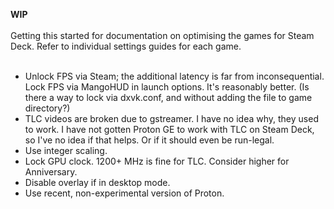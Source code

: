 **WIP**<br>
<br>
Getting this started for documentation on optimising the games for Steam Deck. Refer to individual settings guides for each game.<br>
<br>
- Unlock FPS via Steam; the additional latency is far from inconsequential. Lock FPS via MangoHUD in launch options. It's reasonably better. (Is there a way to lock via dxvk.conf, and without adding the file to game directory?)
- TLC videos are broken due to gstreamer. I have no idea why, they used to work. I have not gotten Proton GE to work with TLC on Steam Deck, so I've no idea if that helps. Or if it should even be run-legal.
- Use integer scaling.
- Lock GPU clock. 1200+ MHz is fine for TLC. Consider higher for Anniversary.
- Disable overlay if in desktop mode.
- Use recent, non-experimental version of Proton.
